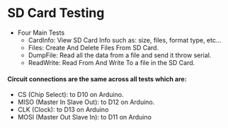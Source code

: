 # SD Card Testing

- Four Main Tests
  - CardInfo: View SD Card Info such as: size, files, format type, etc...
  - Files: Create And Delete Files From SD Card.
  - DumpFile: Read all the data from a file and send it throw serial.
  - ReadWrite: Read From And Write To a file in the SD Card.

#### Circuit connections are the same across all tests which are:

- CS (Chip Select): to D10 on Arduino.
- MISO (Master In Slave Out): to D12 on Arduino.
- CLK (Clock): to D13 on Arduino
- MOSI (Master Out Slave In): to D11 on Arduino
